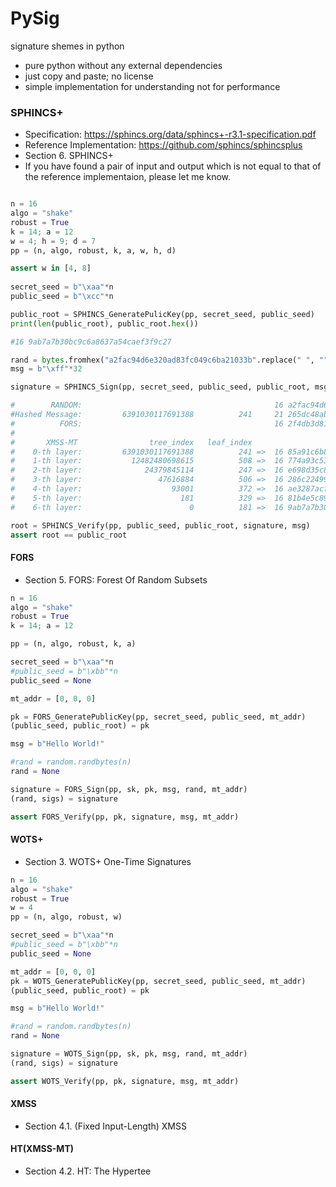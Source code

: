 # PySig
signature shemes in python

* pure python without any external dependencies
* just copy and paste; no license
* simple implementation for understanding not for performance

### SPHINCS+

* Specification: https://sphincs.org/data/sphincs+-r3.1-specification.pdf
* Reference Implementation: https://github.com/sphincs/sphincsplus
* Section 6. SPHINCS+
* If you have found a pair of input and output which is not equal to that of the reference implementaion, please let me know.

```python

n = 16
algo = "shake"
robust = True
k = 14; a = 12
w = 4; h = 9; d = 7
pp = (n, algo, robust, k, a, w, h, d)

assert w in [4, 8]
    
secret_seed = b"\xaa"*n
public_seed = b"\xcc"*n

public_root = SPHINCS_GeneratePulicKey(pp, secret_seed, public_seed)
print(len(public_root), public_root.hex())

#16 9ab7a7b30bc9c6a8637a54caef3f9c27

rand = bytes.fromhex("a2fac94d6e320ad83fc049c6ba21033b".replace(" ", ""))
msg = b"\xff"*32

signature = SPHINCS_Sign(pp, secret_seed, public_seed, public_root, msg, rand)

#        RANDOM:                                           16 a2fac94d6e320ad83fc049c6ba21033b
#Hashed Message:         6391030117691388          241     21 265dc48ab5c151e14d73ddc62ab3646a5e1474ca73
#          FORS:                                           16 2f4db3d8172f2680e71f13e8b6dd3645
#
#       XMSS-MT                tree_index   leaf_index
#    0-th layer:         6391030117691388          241 =>  16 85a91c6b80a1849f411d02ff73c1262a
#    1-th layer:           12482480698615          508 =>  16 774a93c53745b203bc89c2ccedcc40bf
#    2-th layer:              24379845114          247 =>  16 e698d35c86bc973a046f0cdbfed79bc1
#    3-th layer:                 47616884          506 =>  16 286c22499dca6d3a8cf0ba9ed9a8b5ed
#    4-th layer:                    93001          372 =>  16 ae3287acf595e9ef928f73484a60058e
#    5-th layer:                      181          329 =>  16 81b4e5c89d697835b45d23843b1f4e95
#    6-th layer:                        0          181 =>  16 9ab7a7b30bc9c6a8637a54caef3f9c27

root = SPHINCS_Verify(pp, public_seed, public_root, signature, msg)
assert root == public_root
```


#### FORS

* Section 5. FORS: Forest Of Random Subsets

```python
n = 16
algo = "shake"
robust = True
k = 14; a = 12

pp = (n, algo, robust, k, a)

secret_seed = b"\xaa"*n
#public_seed = b"\xbb"*n
public_seed = None

mt_addr = [0, 0, 0]

pk = FORS_GeneratePublicKey(pp, secret_seed, public_seed, mt_addr)
(public_seed, public_root) = pk

msg = b"Hello World!"

#rand = random.randbytes(n)
rand = None

signature = FORS_Sign(pp, sk, pk, msg, rand, mt_addr)
(rand, sigs) = signature

assert FORS_Verify(pp, pk, signature, msg, mt_addr)
```

#### WOTS+

* Section 3. WOTS+ One-Time Signatures

```python
n = 16
algo = "shake"
robust = True
w = 4
pp = (n, algo, robust, w)

secret_seed = b"\xaa"*n
#public_seed = b"\xbb"*n
public_seed = None

mt_addr = [0, 0, 0]
pk = WOTS_GeneratePublicKey(pp, secret_seed, public_seed, mt_addr)
(public_seed, public_root) = pk

msg = b"Hello World!"

#rand = random.randbytes(n)
rand = None

signature = WOTS_Sign(pp, sk, pk, msg, rand, mt_addr)
(rand, sigs) = signature

assert WOTS_Verify(pp, pk, signature, msg, mt_addr)
```

#### XMSS

* Section 4.1. (Fixed Input-Length) XMSS

#### HT(XMSS-MT)

* Section 4.2. HT: The Hypertee
